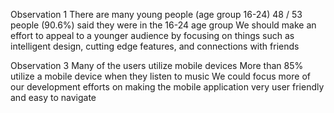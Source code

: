 Observation 1
There are many young people (age group 16-24)
48 / 53 people (90.6%) said they were in the 16-24 age group
We should make an effort to appeal to a younger audience by focusing on things such as intelligent design, cutting edge features, and connections with friends

Observation 3
Many of the users utilize mobile devices
More than 85% utilize a mobile device when they listen to music
We could focus more of our development efforts on making the mobile application very user friendly and easy to navigate
